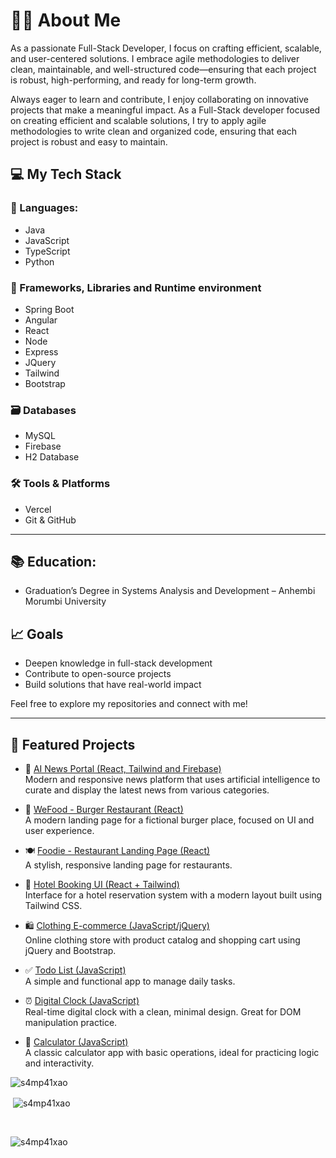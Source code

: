 # 👨‍💻 About Me
As a passionate Full-Stack Developer, I focus on crafting efficient, scalable, and user-centered solutions. I embrace agile methodologies to deliver clean, maintainable, and well-structured code—ensuring that each project is robust, high-performing, and ready for long-term growth.

Always eager to learn and contribute, I enjoy collaborating on innovative projects that make a meaningful impact.
 As a Full-Stack developer focused on creating efficient and scalable solutions, I try to apply agile methodologies to write clean and organized code, ensuring that each project is robust and easy to maintain.

## 💻 My Tech Stack

### 🧠 Languages:
- Java
- JavaScript
- TypeScript
- Python

### 🚀 Frameworks, Libraries and Runtime environment
- Spring Boot
- Angular
- React
- Node
- Express
- JQuery
- Tailwind
- Bootstrap

### 🗃️ Databases
- MySQL
- Firebase
- H2 Database

### 🛠️ Tools & Platforms
- Vercel
- Git & GitHub

---

## 📚 Education:
- Graduation’s Degree in Systems Analysis and Development – Anhembi Morumbi University

## 📈 Goals
- Deepen knowledge in full-stack development
- Contribute to open-source projects
- Build solutions that have real-world impact

Feel free to explore my repositories and connect with me!

---

## 🚀 Featured Projects

- 🤖 [AI News Portal (React, Tailwind and Firebase)](https://github.com/s4mp41xao/ai-news-portal)  
  Modern and responsive news platform that uses artificial intelligence to curate and display the latest news from various categories.

- 🍔 [WeFood - Burger Restaurant (React)](https://wefood.vercel.app/)  
  A modern landing page for a fictional burger place, focused on UI and user experience.

- 🍽️ [Foodie - Restaurant Landing Page (React)](https://restaurant-landing-page-mocha.vercel.app/)  
  A stylish, responsive landing page for restaurants.

- 🏨 [Hotel Booking UI (React + Tailwind)](https://experience-react-tailwind.vercel.app/)  
  Interface for a hotel reservation system with a modern layout built using Tailwind CSS.

- 🛍️ [Clothing E-commerce (JavaScript/jQuery)](https://e-commerce-j-query-bootstrap.vercel.app/)  
  Online clothing store with product catalog and shopping cart using jQuery and Bootstrap.

- ✅ [Todo List (JavaScript)](https://todo-list-one-blush.vercel.app/)  
  A simple and functional app to manage daily tasks.

- ⏰ [Digital Clock (JavaScript)](https://relogio-digital-psi-rust.vercel.app/)  
  Real-time digital clock with a clean, minimal design. Great for DOM manipulation practice.

- 🧮 [Calculator (JavaScript)](https://calculator-project-three-theta.vercel.app/)  
  A classic calculator app with basic operations, ideal for practicing logic and interactivity.

<p><img align="left" src="https://github-readme-stats.vercel.app/api/top-langs?username=s4mp41xao&show_icons=true&locale=en&layout=compact" alt="s4mp41xao" /></p>

<br>

<p>&nbsp;<img align="center" src="https://github-readme-stats.vercel.app/api?username=s4mp41xao&show_icons=true&locale=en" alt="s4mp41xao" /></p>

<br>

<p><img align="center" src="https://github-readme-streak-stats.herokuapp.com/?user=s4mp41xao&" alt="s4mp41xao" /></p>

